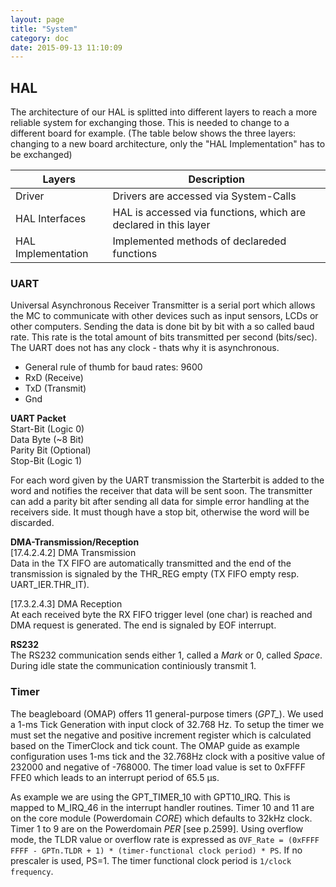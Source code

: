 ```yaml
---
layout: page
title: "System"
category: doc
date: 2015-09-13 11:10:09
---
```


## HAL

The architecture of our HAL is splitted into different layers to reach a more reliable system for exchanging those. This is needed to change to a different board for example. (The table below shows the three layers: changing to a new board architecture, only the "HAL Implementation" has to be exchanged)

| Layers             | Description |
| ------             | ----------- |
| Driver             | Drivers are accessed via System-Calls |
| HAL Interfaces     | HAL is accessed via functions, which are declared in this layer |
| HAL Implementation | Implemented methods of declareded functions |

### UART
Universal Asynchronous Receiver Transmitter is a serial port which allows the MC to communicate with other devices such as input sensors, LCDs or other computers. Sending the data is done bit by bit with a so called baud rate. This rate is the total amount of bits transmitted per second (bits/sec). The UART does not has any clock - thats why it is asynchronous. 

+ General rule of thumb for baud rates: 9600
+ RxD (Receive)
+ TxD (Transmit)
+ Gnd

**UART Packet**   
Start-Bit (Logic 0)   
Data Byte (~8 Bit)   
Parity Bit (Optional)   
Stop-Bit (Logic 1)   

For each word given by the UART transmission the Starterbit is added to the word and notifies the receiver that data will be sent soon. The transmitter can add a parity bit after sending all data for simple error handling at the receivers side. It must though have a stop bit, otherwise the word will be discarded. 

**DMA-Transmission/Reception**   
[17.4.2.4.2] DMA Transmission    
Data in the TX FIFO are automatically transmitted and the end of the transmission is signaled by the THR_REG empty (TX FIFO empty resp. UART_IER.THR_IT).

[17.3.2.4.3] DMA Reception    
At each received byte the RX FIFO trigger level (one char) is reached and DMA request is generated. The end is signaled by EOF interrupt.

**RS232**    
The RS232 communication sends either 1, called a *Mark* or 0, called *Space*. During idle state the communication continiously transmit 1. 

### Timer
The beagleboard (OMAP) offers 11 general-purpose timers (*GPT_*). We used a 1-ms Tick Generation with input clock of 32.768 Hz. To setup the timer we must set the negative and positive increment register which is calculated based on the TimerClock and tick count. The OMAP guide as example configuration uses 1-ms tick and the 32.768Hz clock with a positive value of 232000 and negative of -768000. The timer load value is set to 0xFFFF FFE0 which leads to an interrupt period of 65.5 μs.

As example we are using the GPT_TIMER_10 with GPT10_IRQ. This is mapped to M_IRQ_46 in the interrupt handler routines. Timer 10 and 11 are on the core module (Powerdomain *CORE*) which defaults to 32kHz clock. Timer 1 to 9 are on the Powerdomain *PER* [see p.2599]. Using overflow mode, the TLDR value or overflow rate is expressed as `OVF_Rate = (0xFFFF FFFF - GPTn.TLDR + 1) * (timer-functional clock period) * PS`. If no prescaler is used, PS=1. The timer functional clock period is `1/clock frequency`.
